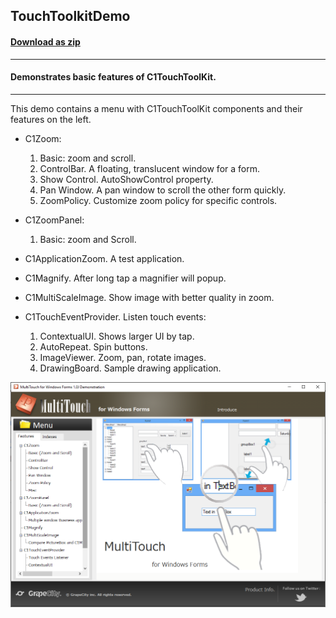 ## TouchToolkitDemo
#### [Download as zip](https://grapecity.github.io/DownGit/#/home?url=https://github.com/GrapeCity/ComponentOne-WinForms-Samples/tree/master/NetFramework\TouchToolkit\VB\TouchToolkitDemo)
____
#### Demonstrates basic features of C1TouchToolKit.
____
This demo contains a menu with C1TouchToolKit components and their features on the left.

* C1Zoom:
    1. Basic: zoom and scroll.
    2. ControlBar. A floating, translucent window for a form.
    3. Show Control. AutoShowControl property.
    4. Pan Window. A pan window to scroll the other form quickly.
    5. ZoomPolicy. Customize zoom policy for specific controls.

* C1ZoomPanel:
    1. Basic: zoom and Scroll.

* C1ApplicationZoom. A test application.
* C1Magnify. After long tap a magnifier will popup.
* C1MultiScaleImage. Show image with better quality in zoom.
* C1TouchEventProvider. Listen touch events:
    1. ContextualUI. Shows larger UI by tap.
    2. AutoRepeat. Spin buttons.
    3. ImageViewer. Zoom, pan, rotate images.
    4. DrawingBoard. Sample drawing application.

![screenshot](screenshot.png)
